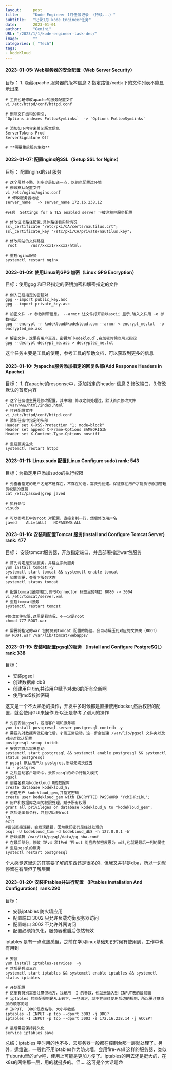 ```yaml
---
layout:     post
title:      "Kode Engineer 1月任务记录 （持续...）"
subtitle:   "记录1月 kode Engineer任务"
date:       2023-01-01
author:     "Gemini"
URL: "/2023/1/1/kode-engineer-task-dec/"
image:      ""
categories: [ "Tech"]
tags:
- kodeKloud
---
```


#### 2023-01-05: Web服务器的安全配置（Web Server Security）
目标： 1. 隐藏apache 服务器的版本信息 2.指定路径`/media`下的文件列表不能显示出来
```shell
# 主要也是修改apache的服务配置文件
vi /etc/httpd/conf/httpd.conf

# 删除文件结构的索引,
`Options indexes FollowSymLinks`  -> `Options FollowSymLinks` 

# 添加如下内容来关闭版本信息
ServerTokens Prod
ServerSignature Off

# **需要重启服务生效**
```

#### 2023-01-07: 配置nginx的SSL（Setup SSL for Nginx）
目标： 配置nginx的ssl 服务
```shell
# 这个虽然不熟，但多少是知道一点，以前也配置过环境
# 修改默认配置文件
vi /etc/nginx/nginx.conf
 # 修改服务器地址
server_name   -> server_name 172.16.238.12

#开启  Settings for a TLS enabled server 下被注释但服务配置

# 修改证书路径配置,具体路径看实际情况
ssl_certificate "/etc/pki/CA/certs/nautilus.crt";
ssl_certificate_key "/etc/pki/CA/private/nautilus.key";

# 修改网站的文件路径
 root      /usr/xxxx1/xxxx2/html;
 
# 重启nginx服务
systemctl restart nginx
```

#### 2023-01-09: 使用Linux的GPG 加密（Linux GPG Encryption）
目标：使用gpg 和已经指定的密钥加密和解密指定的文件
```shell
# 倒入已经指定的密钥对
gpg --import public_key.asc
gpg --import private_key.asc

# 加密文件 -r 参数附带信息， --armor 让文件打开后以ascii 显示,输入文件用 -o 参数指定
gpg --encrypt -r kodekloud@kodekloud.com --armor < encrypt_me.txt  -o encrypted_me.asc

# 解密文件，这里有用户交互，密钥为`kodekloud`,在加密时候也可以指定
gpg --decrypt decrypt_me.asc > decrypted_me.txt
```
这个任务主要是工具的使用，参考工具的帮助文档，可以获取到更多的信息

#### 2023-01-10: 为apache服务添加指定的回复头部(Add Response Headers in Apache)
目标： 1. 在apache的response中，添加指定的header 信息 2.修改端口，3.修改默认的首页内容
```shell
# 这个任务也主要是修改配置，其中端口修改之前处理过，默认首页修改文件 `/var/www/html/index.html`
# 打开配置文件
vi /etc/httpd/conf/httpd.conf 
# 添加任务中指定的头部
Header set X-XSS-Protection "1; mode=block"
Header set append X-Frame-Options SAMEORIGIN
Header set X-Content-Type-Options nosniff

# 重启服务生效
systemctl restart httpd
```

#### 2023-01-11: Linux sudo 配置(Linux Configure sudo) rank: 543
目标：为指定用户添加sudo的执行权限
```shell
# 先查看指定的用户名是不是存在，不存在的话，需要先创建。保证存在用户才能执行添加管理员权限的逻辑
cat /etc/passwd|grep javed 

# 执行命令
visudo

# 可以参考其中的root 对配置，直接复制一行，然后修改用户名
javed    ALL=(ALL)   NOPASSWD:ALL
```
#### 2023-01-16: 安装和配置Tomcat 服务(Install and Configure Tomcat Server) rank: 477
目标： 安装tomcat服务器，开放指定端口，并且部署指定war包服务
```shell
# 首先肯定是安装服务，并建立系统服务
yum install tomcat -y
systemctl start tomcat && systemctl enable tomcat
# 如果需要，查看下服务状态
systemctl status tomcat

# 配置tomcat服务端口,修改Connector 标签里的端口 8080 -> 3004
vi /etc/tomcat/server.xml
# 重启tomcat服务
systemctl restart tomcat 

#修改文件权限,这里是看情况，不一定是root
chmod 777 ROOT.war

# 需要将指定的war 包拷贝到tomcat 配置的路径。会自动解压到对应的文件夹（ROOT）
mv ROOT.war /var/lib/tomcat/webapps/

```
#### 2023-01-19: 安装和配置pgsql的服务 （Install and Configure PostgreSQL） rank:338
目标：
- 安装pgsql
- 创建数据库 db8
- 创建用户 tim,并该用户赋予对db8的所有全新啊
- 使用md5校验密码  

这又是一个不太熟悉的操作，开发中多时候都是直接使用docker,然后权限的配置，就会使用GUI来操作,所以还是参考了别人的操作
```shell
# 先要安装pgsql，包括客户端和服务端
yum install postgresql-server postgresql-contrib -y
# 需要先对数据库做初始化后，才能正常启动，这一步会创建 /var/lib/pgsql 文件夹以及对应对默认配置
postgresql-setup initdb
# 安装完成后需要启动
systemctl start postgresql && systemctl enable postgresql && systemctl status postgresql
# pgsql 默认用户为 postgres,所以先切换过去
su - postgres
# 之后启动客户端命令，景区pgsql的命令行输入模式
pgsql
# 创建名称为kodekloud_8的数据库
create database kodekloud_8;
# 创建用户 kodekloud_gem,并指定密码
create user kodekloud_gem with ENCRYPTED PASSWORD 'YchZHRcLkL'; 
# 用户和数据库之间的权限处理，赋予所有权限
grant all privileges on database kodekloud_8 to "kodekloud_gem";
# 然后退出命令行，并且切回到root 
\q
exit
#尝试直接连接，会发现报错，因为我们密码是经过处理的
psql -U kodekloud_tim -d kodekloud_db8 -h 127.0.0.1 -W
# 所以编辑 /var/lib/pgsql/data/pg_hba.conf
# 在最后部分，修改 IPv4 和IPv6 下host 对应的加密反思为 md5,也就是最后一列的属性
# 重启pgsql的服务
systectl restart postgresql
```
个人感觉这里边的其实要了解的东西还是很多的，但我又并非是dba，所以一边就停留在有限但了解层面


#### 2023-01-20: 安装IPtables并进行配置 （IPtables Installation And Configuration）rank:290
目标：
- 安装iptables 防火墙应用
- 配置端口 3002 只允许负载均衡服务器访问
- 配置端口 3002 不允许外网访问
- 配置必须持久化，服务器重启后依然有效

iptables 是有一点点熟悉但，之前在学习linux基础知识时候有使用到，工作中也有用到
```shell
# 安装
yum install iptables-services  -y 
# 然后是启动三连
systemctl start iptables && systemctl enable iptables && systemctl status iptables

# 开始配置
# 这里有特别需要注意但地方，我是用 -I 的参数，也就是插入到 INPUT表的最前面
# iptables 的匹配规则是从上到下，一旦满足，就不在继续使用后边的规则，所以要注意添加的顺序问题
# INPUT、 DROP是表名称，大小写敏感
iptables -I INPUT -p tcp --dport 3003 -j DROP
iptables -I INPUT -p tcp --dport 3003 -s 172.16.238.14 -j ACCEPT

# 最后需要保持持久化
service iptables save 
```
总结：iptables 平时用的也不多，云服务器一般都在控制台那一层就处理了。另外，运维说，一般也不用iptables作为防火墙，会用fire-wall 这样的服务器，类似于ubuntu里的ufw吧，使用上可能是更加方便了。iptables的用去还是挺大的，在k8s的网络那一层，用的就挺多的。但.....这可是个大话题😳
